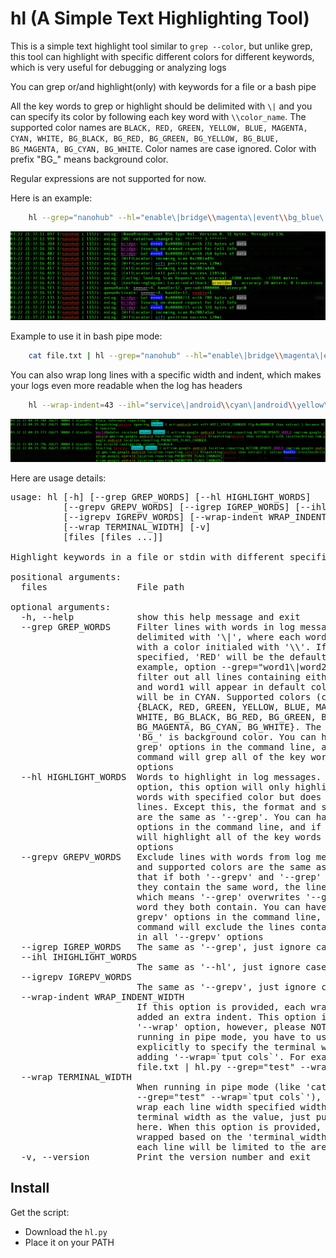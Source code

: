 hl (A Simple Text Highlighting Tool)
====================================

This is a simple text highlight tool similar to `grep --color`,
but unlike grep, this tool can highlight with specific different
colors for different keywords, which is very useful for debugging or analyzing logs

You can grep or/and highlight(only) with keywords for a file or a bash pipe

All the key words to grep or highlight should be delimited
with `\|` and you can specify its color by following each key word
with `\\color_name`. The supported color names are `BLACK, RED, GREEN, YELLOW, BLUE, MAGENTA, CYAN, WHITE,
BG_BLACK, BG_RED, BG_GREEN, BG_YELLOW, BG_BLUE, BG_MAGENTA, BG_CYAN, BG_WHITE`.
Color names are case ignored. Color with prefix "BG_" means background color.

Regular expressions are not supported for now.

Here is an example:
```bash
    hl --grep="nanohub" --hl="enable\|bridge\\magenta\|event\\bg_blue\|sensor\\white\|data\\bg_black\|provider\\bg_yellow\|wifi\\cyan" file.txt
```
![Example screen](screen.png)

Example to use it in bash pipe mode:
```bash
    cat file.txt | hl --grep="nanohub" --hl="enable\|bridge\\magenta\|event\\bg_blue\|sensor\\white\|data\\bg_black\|provider\\bg_yellow\|wifi\\cyan"
```

You can also wrap long lines with a specific width and indent, which makes your logs even more readable when the log has headers
```bash
    hl --wrap-indent=43 --ihl="service\|android\\cyan\|android\\yellow\|bundle\\bg_blue\|world\\magenta\|intent\\bg_cyan" file.txt
```
![Example screen](screen2.png)

Here are usage details:
<pre>
usage: hl [-h] [--grep GREP_WORDS] [--hl HIGHLIGHT_WORDS]
          [--grepv GREPV_WORDS] [--igrep IGREP_WORDS] [--ihl IHIGHLIGHT_WORDS]
          [--igrepv IGREPV_WORDS] [--wrap-indent WRAP_INDENT_WIDTH]
          [--wrap TERMINAL_WIDTH] [-v]
          [files [files ...]]

Highlight keywords in a file or stdin with different specified colors

positional arguments:
  files                 File path

optional arguments:
  -h, --help            show this help message and exit
  --grep GREP_WORDS     Filter lines with words in log messages. The words are
                        delimited with '\|', where each word can be tailed
                        with a color initialed with '\\'. If no color is
                        specified, 'RED' will be the default color. For
                        example, option --grep="word1\|word2\\CYAN" means to
                        filter out all lines containing either word1 or word2,
                        and word1 will appear in default color RED while word2
                        will be in CYAN. Supported colors (case ignored):
                        {BLACK, RED, GREEN, YELLOW, BLUE, MAGENTA, CYAN,
                        WHITE, BG_BLACK, BG_RED, BG_GREEN, BG_YELLOW, BG_BLUE,
                        BG_MAGENTA, BG_CYAN, BG_WHITE}. The color with prefix
                        'BG_' is background color. You can have multiple '--
                        grep' options in the command line, and if so, the
                        command will grep all of the key words in all '--grep'
                        options
  --hl HIGHLIGHT_WORDS  Words to highlight in log messages. Unlike --grep
                        option, this option will only highlight the specified
                        words with specified color but does not filter any
                        lines. Except this, the format and supported colors
                        are the same as '--grep'. You can have multiple '--hl'
                        options in the command line, and if so, the command
                        will highlight all of the key words in all '--hl'
                        options
  --grepv GREPV_WORDS   Exclude lines with words from log messages. The format
                        and supported colors are the same as '--grep'. Note
                        that if both '--grepv' and '--grep' are provided and
                        they contain the same word, the line will always show,
                        which means '--grep' overwrites '--grepv' for the same
                        word they both contain. You can have multiple '--
                        grepv' options in the command line, and if so, the
                        command will exclude the lines containing any keywords
                        in all '--grepv' options
  --igrep IGREP_WORDS   The same as '--grep', just ignore case
  --ihl IHIGHLIGHT_WORDS
                        The same as '--hl', just ignore case
  --igrepv IGREPV_WORDS
                        The same as '--grepv', just ignore case
  --wrap-indent WRAP_INDENT_WIDTH
                        If this option is provided, each wrapped line will be
                        added an extra indent. This option implicitly enables
                        '--wrap' option, however, please NOTE that when
                        running in pipe mode, you have to use '--wrap' option
                        explicitly to specify the terminal width by just
                        adding '--wrap=`tput cols`'. For example, 'cat
                        file.txt | hl.py --grep="test" --wrap=`tput cols`'
  --wrap TERMINAL_WIDTH
                        When running in pipe mode (like 'cat file.txt | hl.py
                        --grep="test" --wrap=`tput cols`'), if you want to
                        wrap each line width specified width, you need to give
                        terminal width as the value, just put "`tput cols`"
                        here. When this option is provided, every line will be
                        wrapped based on the 'terminal_width' specified, where
                        each line will be limited to the area with this width
  -v, --version         Print the version number and exit
</pre>

Install
-------

Get the script:

 * Download the `hl.py`
 * Place it on your PATH
